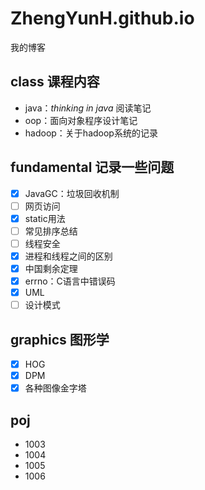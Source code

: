 # ZhengYunH.github.io
我的博客

## class 课程内容

+ java：*thinking in java* 阅读笔记
+ oop：面向对象程序设计笔记
+ hadoop：关于hadoop系统的记录

## fundamental 记录一些问题

- [x] JavaGC：垃圾回收机制
- [ ] 网页访问
- [x] static用法
- [ ] 常见排序总结
- [ ] 线程安全
- [x] 进程和线程之间的区别
- [x] 中国剩余定理
- [x] errno：C语言中错误码
- [x] UML
- [ ] 设计模式

## graphics 图形学

- [x] HOG
- [x] DPM
- [x] 各种图像金字塔

## poj 

+ 1003
+ 1004
+ 1005
+ 1006



